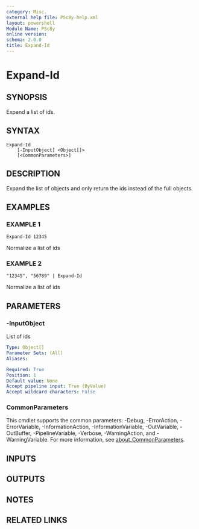 ```yaml
---
category: Misc.
external help file: PSc8y-help.xml
layout: powershell
Module Name: PSc8y
online version:
schema: 2.0.0
title: Expand-Id
---
```


# Expand-Id

## SYNOPSIS
Expand a list of ids.

## SYNTAX

```
Expand-Id
	[-InputObject] <Object[]>
	[<CommonParameters>]
```

## DESCRIPTION
Expand the list of objects and only return the ids instead of the full objects.

## EXAMPLES

### EXAMPLE 1
```
Expand-Id 12345
```

Normalize a list of ids

### EXAMPLE 2
```
"12345", "56789" | Expand-Id
```

Normalize a list of ids

## PARAMETERS

### -InputObject
List of ids

```yaml
Type: Object[]
Parameter Sets: (All)
Aliases:

Required: True
Position: 1
Default value: None
Accept pipeline input: True (ByValue)
Accept wildcard characters: False
```

### CommonParameters
This cmdlet supports the common parameters: -Debug, -ErrorAction, -ErrorVariable, -InformationAction, -InformationVariable, -OutVariable, -OutBuffer, -PipelineVariable, -Verbose, -WarningAction, and -WarningVariable. For more information, see [about_CommonParameters](http://go.microsoft.com/fwlink/?LinkID=113216).

## INPUTS

## OUTPUTS

## NOTES

## RELATED LINKS
